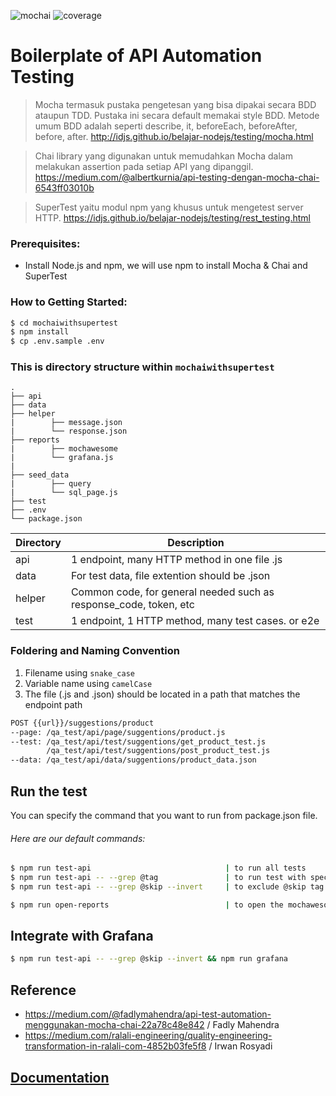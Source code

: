 ![mochai](https://img.shields.io/badge/Mocha-Chai-yellowgreen.svg) ![coverage](https://img.shields.io/badge/coverage-100%25-brightgreen.svg)

# Boilerplate of API Automation Testing

> Mocha termasuk pustaka pengetesan yang bisa dipakai secara BDD ataupun TDD. Pustaka ini secara default memakai style BDD. Metode umum BDD adalah seperti describe, it, beforeEach, beforeAfter, before, after. http://idjs.github.io/belajar-nodejs/testing/mocha.html

> Chai library yang digunakan untuk memudahkan Mocha dalam melakukan assertion pada setiap API yang dipanggil. https://medium.com/@albertkurnia/api-testing-dengan-mocha-chai-6543ff03010b

> SuperTest yaitu modul npm yang khusus untuk mengetest server HTTP. https://idjs.github.io/belajar-nodejs/testing/rest_testing.html

### Prerequisites:

- Install Node.js and npm, we will use npm to install Mocha & Chai and SuperTest

### How to Getting Started:

```sh
$ cd mochaiwithsupertest
$ npm install
$ cp .env.sample .env
```

### This is directory structure within `mochaiwithsupertest`

    .
    ├── api             
    ├── data     
    ├── helper
    |        ├── message.json
    |        └── response.json      
    ├── reports 
    |        ├── mochawesome 
    |        └── grafana.js 
    |  
    ├── seed_data 
    |        ├── query 
    |        └── sql_page.js 
    ├── test
    ├── .env
    └── package.json

| Directory | Description                                                       |
| --------- | ----------------------------------------------------------------- |
| api       | 1 endpoint, many HTTP method in one file .js                      |
| data      | For test data, file extention should be .json                     |
| helper    | Common code, for general needed such as response_code, token, etc |
| test      | 1 endpoint, 1 HTTP method, many test cases. or e2e                |

### Foldering and Naming Convention

1. Filename using `snake_case`
2. Variable name using `camelCase`
3. The file (.js and .json) should be located in a path that matches the endpoint path

```sh
POST {{url}}/suggestions/product
--page: /qa_test/api/page/suggentions/product.js
--test: /qa_test/api/test/suggentions/get_product_test.js
        /qa_test/api/test/suggentions/post_product_test.js
--data: /qa_test/api/data/suggentions/product_data.json
```

## Run the test

You can specify the command that you want to run from package.json file.

###### Here are our default commands:

```sh
$ npm run test-api                              | to run all tests
$ npm run test-api -- --grep @tag               | to run test with specific tag
$ npm run test-api -- --grep @skip --invert     | to exclude @skip tag

$ npm run open-reports                          | to open the mochawesome report
```

## Integrate with Grafana

```sh
$ npm run test-api -- --grep @skip --invert && npm run grafana
```

## Reference

- https://medium.com/@fadlymahendra/api-test-automation-menggunakan-mocha-chai-22a78c48e842 / Fadly Mahendra
- https://medium.com/ralali-engineering/quality-engineering-transformation-in-ralali-com-4852b03fe5f8 / Irwan Rosyadi

## [Documentation](docs)
